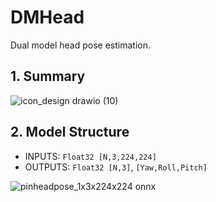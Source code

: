 # DMHead
Dual model head pose estimation.

## 1. Summary
![icon_design drawio (10)](https://user-images.githubusercontent.com/33194443/174505343-43a2c78c-c86a-4e26-810d-b1cf90965a9d.png)

## 2. Model Structure
- INPUTS: `Float32 [N,3,224,224]`
- OUTPUTS: `Float32 [N,3]`, `[Yaw,Roll,Pitch]`

![pinheadpose_1x3x224x224 onnx](https://user-images.githubusercontent.com/33194443/174504855-bf03e294-c9c9-477d-9faf-07b3d0393463.png)
